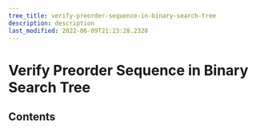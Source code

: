```yaml
---
tree_title: verify-preorder-sequence-in-binary-search-tree
description: description
last_modified: 2022-06-09T21:23:28.2328
---
```


# Verify Preorder Sequence in Binary Search Tree

## Contents
